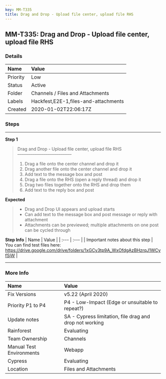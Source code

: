 ```yaml
---
key: MM-T335
title: Drag and Drop - Upload file center, upload file RHS
---
```


## MM-T335: Drag and Drop - Upload file center, upload file RHS

### Details

| Name     | Value                                |
| :------- | :----------------------------------- |
| Priority | Low                                  |
| Status   | Active                               |
| Folder   | Channels / Files and Attachments     |
| Labels   | Hackfest,E2E-1,files-and-attachments |
| Created  | 2020-01-02T22:06:17Z                 |

### Steps

<hr/>

**Step 1**

> <article>Drag and Drop - Upload file center, upload file RHS<br>–––––––––––––––––––––––––<ol><li>Drag a file onto the center channel and drop it</li><li>Drag another file onto the center channel and drop it</li><li>Add text to the message box and post</li><li>Drag a file onto the RHS (open a reply thread) and drop it</li><li>Drag two files together onto the RHS and drop them</li><li>Add text to the reply box and post</li></ol></article>

**Expected**

> <article><ul><li>Drag and Drop UI appears and upload starts</li><li>Can add text to the message box and post message or reply with attachment</li><li>Attachments can be previewed; multiple attachments on one post can be cycled through</li></ul></article>

**Step Info**
| Name | Value |
| :--- | :--- |
| Important notes about this step | You can find test files here: <a href="https://drive.google.com/drive/folders/1xGCy3tp9A_WxOfdgAzBHzrqJ1WCyfSjW" rel="noopener noreferrer" target="_blank">https://drive.google.com/drive/folders/1xGCy3tp9A_WxOfdgAzBHzrqJ1WCyfSjW</a> |

<hr/>

### More Info

| Name                     | Value                                                   |
| :----------------------- | :------------------------------------------------------ |
| Fix Versions             | v5.22 (April 2020)                                      |
| Priority P1 to P4        | P4 - Low-Impact (Edge or unsuitable to repeat?)         |
| Update notes             | SA - Cypress limitation, file drag and drop not working |
| Rainforest               | Evaluating                                              |
| Team Ownership           | Channels                                                |
| Manual Test Environments | Webapp                                                  |
| Cypress                  | Evaluating                                              |
| Location                 | Files and Attachments                                   |
